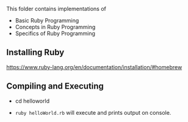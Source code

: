 This folder contains implementations of

- Basic Ruby Programming
- Concepts in Ruby Programming
- Specifics of Ruby Programming

## Installing Ruby
https://www.ruby-lang.org/en/documentation/installation/#homebrew

## Compiling and Executing
- cd helloworld

- `ruby helloWorld.rb` will execute and prints output on console.

